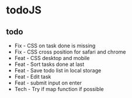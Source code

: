 # todoJS

## todo

<ul>
    <li>Fix -  CSS on task done is missing</li>
    <li>Fix -  CSS cross position for safari and chrome</li>
    <li>Feat - CSS desktop and mobile</li>
    <li>Feat - Sort tasks done at last</li>
    <li>Feat - Save todo list in local storage</li>
    <li>Feat - Edit task</li>
    <li>Feat - submit input on enter </li>
    <li>Tech - Try if map function if possible</li>
</ul>
